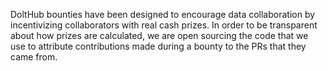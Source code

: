 DoltHub bounties have been designed to encourage data collaboration by incentivizing collaborators with real cash prizes.
In order to be transparent about how prizes are calculated, we are open sourcing the code that we use to attribute 
contributions made during a bounty to the PRs that they came from.